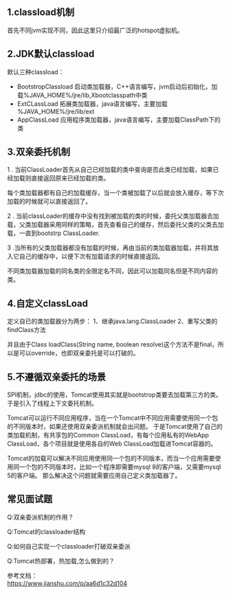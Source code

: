 ## 1.classload机制
首先不同jvm实现不同，因此这里只介绍最广泛的hotspot虚拟机。


## 2.JDK默认classload
默认三种classload：
* BootstropClassload 启动类加载器，C++语言编写，jvm启动后初始化，加载%JAVA_HOME%/jre/lib,Xbootclasspath中类
* ExtCLassLoad  拓展类加载器，java语言编写，主要加载 %JAVA_HOME%/jre/lib/ext  
* AppClassLoad  应用程序类加载器，java语言编写，主要加载ClassPath下的类

## 3.双亲委托机制

1 . 当前ClassLoader首先从自己已经加载的类中查询是否此类已经加载，如果已经加载则直接返回原来已经加载的类。

每个类加载器都有自己的加载缓存，当一个类被加载了以后就会放入缓存，等下次加载的时候就可以直接返回了。

2 . 当前classLoader的缓存中没有找到被加载的类的时候，委托父类加载器去加载，父类加载器采用同样的策略，首先查看自己的缓存，然后委托父类的父类去加载，一直到bootstrp ClassLoader.

3 .当所有的父类加载器都没有加载的时候，再由当前的类加载器加载，并将其放入它自己的缓存中，以便下次有加载请求的时候直接返回。

不同类加载器加载的同名类的全限定名不同，因此可以加载同名但是不同内容的类。

## 4.自定义classLoad
定义自已的类加载器分为两步：
1、继承java.lang.ClassLoader
2、重写父类的findClass方法

并且由于Class loadClass(String name, boolean resolve)这个方法不是final，所以是可以override，也即双亲委托是可以打破的。 

## 5.不遵循双亲委托的场景

SPI机制，jdbc的使用，Tomcat使用其实就是bootstrop类要去加载第三方的类。于是引入了线程上下文委托机制。

Tomcat可以运行不同应用程序，当在一个Tomcat中不同应用需要使用同一个包的不同版本时，如果还使用双亲委派机制就会出问题。
于是Tomcat使用了自己的类加载机制，有共享包的Common ClassLoad，有每个应用私有的WebApp ClassLoad，各个项目就是使用各自的Web ClassLoad加载进Tomcat容器的。

Tomcat的加载可以解决不同应用使用同一个包的不同版本，而当一个应用需要使用同一个包的不同版本时，比如一个程序即需要mysql 8的客户端，又需要mysql 5的客户端。
那么解决这个问题就需要应用自己定义类加载器了。

## 常见面试题
Q:双亲委派机制的作用？
  
Q:Tomcat的classloader结构

Q:如何自己实现一个classloader打破双亲委派

Q:Tomcat热部署，热加载,怎么做到的？


参考文档：  
https://www.jianshu.com/p/aa6d1c32d104